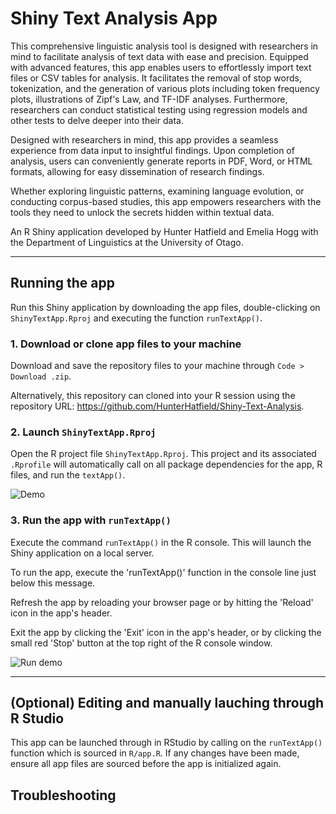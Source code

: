 # Shiny Text Analysis App

This comprehensive linguistic analysis tool is designed with researchers in mind to facilitate analysis of text data with ease and precision. Equipped with advanced features, this app enables users to effortlessly import text files or CSV tables for analysis. It facilitates the removal of stop words, tokenization, and the generation of various plots including token frequency plots, illustrations of Zipf's Law, and TF-IDF analyses. Furthermore, researchers can conduct statistical testing using regression models and other tests to delve deeper into their data.

Designed with researchers in mind, this app provides a seamless experience from data input to insightful findings. Upon completion of analysis, users can conveniently generate reports in PDF, Word, or HTML formats, allowing for easy dissemination of research findings.

Whether exploring linguistic patterns, examining language evolution, or conducting corpus-based studies, this app empowers researchers with the tools they need to unlock the secrets hidden within textual data.
 
An R Shiny application developed by Hunter Hatfield and Emelia Hogg with the Department of Linguistics at the University of Otago. 

--- 

## Running the app

Run this Shiny application by downloading the app files, double-clicking on `ShinyTextApp.Rproj` and executing the function `runTextApp()`. 

### 1. Download or clone app files to your machine

Download and save the repository files to your machine through `Code > Download .zip`.

Alternatively, this repository can cloned into your R session using the repository URL: <https://github.com/HunterHatfield/Shiny-Text-Analysis>.

### 2. Launch `ShinyTextApp.Rproj`

Open the R project file `ShinyTextApp.Rproj`. This project and its associated `.Rprofile` will automatically call on all package dependencies for the app, R files, and run the `textApp()`. 

![Demo](Launch_Demo.gif)

### 3. Run the app with `runTextApp()`

Execute the command `runTextApp()` in the R console. This will launch the Shiny application on a local server.

To run the app, execute  the 'runTextApp()' function in the  console line just below this message.

Refresh the app by reloading your browser page or by hitting  the 'Reload' icon in the app's header.

Exit the app by clicking the 'Exit' icon in the app's header, or by clicking the small red 'Stop' button at the top right of the R console window.

![Run demo](Run.GIF)

--- 

## (Optional) Editing and manually lauching through R Studio

This app can be launched through in RStudio by calling on the `runTextApp()` function which is sourced in `R/app.R`. If any changes have been made, ensure all app files are sourced before the app is initialized again.

## Troubleshooting





